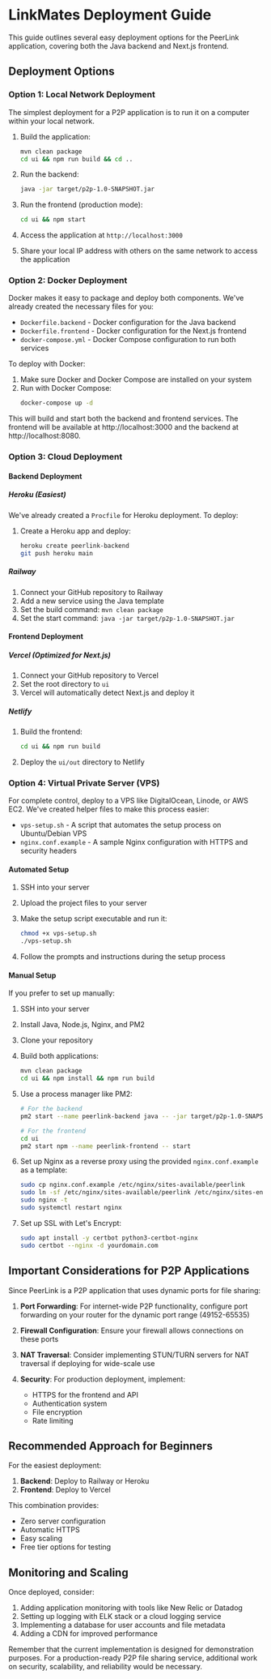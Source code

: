 # LinkMates Deployment Guide

This guide outlines several easy deployment options for the PeerLink application, covering both the Java backend and Next.js frontend.

## Deployment Options

### Option 1: Local Network Deployment

The simplest deployment for a P2P application is to run it on a computer within your local network.

1. Build the application:
   ```bash
   mvn clean package
   cd ui && npm run build && cd ..
   ```

2. Run the backend:
   ```bash
   java -jar target/p2p-1.0-SNAPSHOT.jar
   ```

3. Run the frontend (production mode):
   ```bash
   cd ui && npm start
   ```

4. Access the application at `http://localhost:3000`
5. Share your local IP address with others on the same network to access the application

### Option 2: Docker Deployment

Docker makes it easy to package and deploy both components. We've already created the necessary files for you:

- `Dockerfile.backend` - Docker configuration for the Java backend
- `Dockerfile.frontend` - Docker configuration for the Next.js frontend
- `docker-compose.yml` - Docker Compose configuration to run both services

To deploy with Docker:

1. Make sure Docker and Docker Compose are installed on your system
2. Run with Docker Compose:
   ```bash
   docker-compose up -d
   ```

This will build and start both the backend and frontend services. The frontend will be available at http://localhost:3000 and the backend at http://localhost:8080.

### Option 3: Cloud Deployment

#### Backend Deployment

##### Heroku (Easiest)

We've already created a `Procfile` for Heroku deployment. To deploy:

1. Create a Heroku app and deploy:
   ```bash
   heroku create peerlink-backend
   git push heroku main
   ```

##### Railway

1. Connect your GitHub repository to Railway
2. Add a new service using the Java template
3. Set the build command: `mvn clean package`
4. Set the start command: `java -jar target/p2p-1.0-SNAPSHOT.jar`

#### Frontend Deployment

##### Vercel (Optimized for Next.js)

1. Connect your GitHub repository to Vercel
2. Set the root directory to `ui`
3. Vercel will automatically detect Next.js and deploy it

##### Netlify

1. Build the frontend:
   ```bash
   cd ui && npm run build
   ```

2. Deploy the `ui/out` directory to Netlify

### Option 4: Virtual Private Server (VPS)

For complete control, deploy to a VPS like DigitalOcean, Linode, or AWS EC2. We've created helper files to make this process easier:

- `vps-setup.sh` - A script that automates the setup process on Ubuntu/Debian VPS
- `nginx.conf.example` - A sample Nginx configuration with HTTPS and security headers

#### Automated Setup

1. SSH into your server
2. Upload the project files to your server
3. Make the setup script executable and run it:
   ```bash
   chmod +x vps-setup.sh
   ./vps-setup.sh
   ```
   
4. Follow the prompts and instructions during the setup process

#### Manual Setup

If you prefer to set up manually:

1. SSH into your server
2. Install Java, Node.js, Nginx, and PM2
3. Clone your repository
4. Build both applications:
   ```bash
   mvn clean package
   cd ui && npm install && npm run build
   ```

5. Use a process manager like PM2:
   ```bash
   # For the backend
   pm2 start --name peerlink-backend java -- -jar target/p2p-1.0-SNAPSHOT.jar
   
   # For the frontend
   cd ui
   pm2 start npm --name peerlink-frontend -- start
   ```

6. Set up Nginx as a reverse proxy using the provided `nginx.conf.example` as a template:
   ```bash
   sudo cp nginx.conf.example /etc/nginx/sites-available/peerlink
   sudo ln -sf /etc/nginx/sites-available/peerlink /etc/nginx/sites-enabled/
   sudo nginx -t
   sudo systemctl restart nginx
   ```

7. Set up SSL with Let's Encrypt:
   ```bash
   sudo apt install -y certbot python3-certbot-nginx
   sudo certbot --nginx -d yourdomain.com
   ```

## Important Considerations for P2P Applications

Since PeerLink is a P2P application that uses dynamic ports for file sharing:

1. **Port Forwarding**: For internet-wide P2P functionality, configure port forwarding on your router for the dynamic port range (49152-65535)

2. **Firewall Configuration**: Ensure your firewall allows connections on these ports

3. **NAT Traversal**: Consider implementing STUN/TURN servers for NAT traversal if deploying for wide-scale use

4. **Security**: For production deployment, implement:
   - HTTPS for the frontend and API
   - Authentication system
   - File encryption
   - Rate limiting

## Recommended Approach for Beginners

For the easiest deployment:

1. **Backend**: Deploy to Railway or Heroku
2. **Frontend**: Deploy to Vercel

This combination provides:
- Zero server configuration
- Automatic HTTPS
- Easy scaling
- Free tier options for testing

## Monitoring and Scaling

Once deployed, consider:

1. Adding application monitoring with tools like New Relic or Datadog
2. Setting up logging with ELK stack or a cloud logging service
3. Implementing a database for user accounts and file metadata
4. Adding a CDN for improved performance

Remember that the current implementation is designed for demonstration purposes. For a production-ready P2P file sharing service, additional work on security, scalability, and reliability would be necessary.

